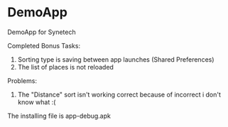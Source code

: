 # DemoApp
DemoApp for Synetech

Completed Bonus Tasks:
1) Sorting type is saving between app launches (Shared Preferences)
2) The list of places is not reloaded

Problems:
1) The "Distance" sort isn't working correct because of incorrect i don't know what :(

The installing file is app-debug.apk
